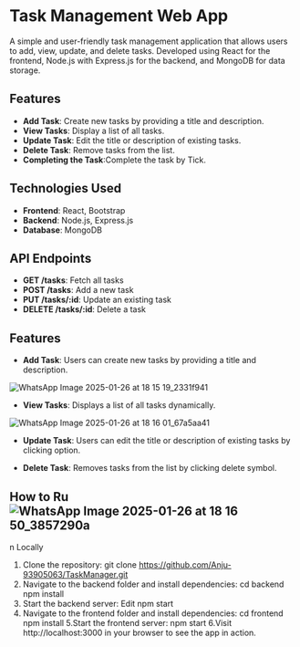 
# Task Management Web App

A simple and user-friendly task management application that allows users to add, view, update, and delete tasks. Developed using React for the frontend, Node.js with Express.js for the backend, and MongoDB for data storage.

## Features
- **Add Task**: Create new tasks by providing a title and description.
- **View Tasks**: Display a list of all tasks.
- **Update Task**: Edit the title or description of existing tasks.
- **Delete Task**: Remove tasks from the list.
- **Completing the Task**:Complete the task by Tick.

## Technologies Used
- **Frontend**: React, Bootstrap
- **Backend**: Node.js, Express.js
- **Database**: MongoDB

## API Endpoints
- **GET /tasks**: Fetch all tasks
- **POST /tasks**: Add a new task
- **PUT /tasks/:id**: Update an existing task
- **DELETE /tasks/:id**: Delete a task

## Features
- **Add Task**: Users can create new tasks by providing a title and description.


![WhatsApp Image 2025-01-26 at 18 15 19_2331f941](https://github.com/user-attachments/assets/e37c0080-7011-4e98-a768-d0c57a0665e2)



- **View Tasks**: Displays a list of all tasks dynamically.


![WhatsApp Image 2025-01-26 at 18 16 01_67a5aa41](https://github.com/user-attachments/assets/ebff8997-7263-4494-92e0-913681834698)



- **Update Task**: Users can edit the title or description of existing tasks by clicking option.
  
  
- **Delete Task**: Removes tasks from the list by clicking delete symbol.

  
 
## How to Ru![WhatsApp Image 2025-01-26 at 18 16 50_3857290a](https://github.com/user-attachments/assets/3e6dae91-d14d-448f-8be5-a065e2f1f098)
n Locally
1. Clone the repository:
   git clone https://github.com/Anju-93905063/TaskManager.git
2. Navigate to the backend folder and install dependencies:
cd backend
npm install
3. Start the backend server:
Edit
npm start
4. Navigate to the frontend folder and install dependencies:
cd frontend
npm install
5.Start the frontend server:
npm start
6.Visit http://localhost:3000 in your browser to see the app in action.

